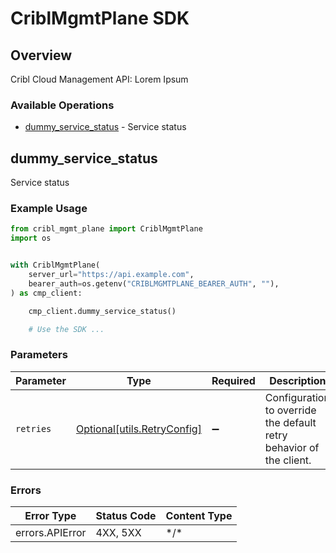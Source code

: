 # CriblMgmtPlane SDK

## Overview

Cribl Cloud Management API: Lorem Ipsum

### Available Operations

* [dummy_service_status](#dummy_service_status) - Service status

## dummy_service_status

Service status

### Example Usage

<!-- UsageSnippet language="python" operationID="dummyServiceStatus" method="get" path="/status" -->
```python
from cribl_mgmt_plane import CriblMgmtPlane
import os


with CriblMgmtPlane(
    server_url="https://api.example.com",
    bearer_auth=os.getenv("CRIBLMGMTPLANE_BEARER_AUTH", ""),
) as cmp_client:

    cmp_client.dummy_service_status()

    # Use the SDK ...

```

### Parameters

| Parameter                                                           | Type                                                                | Required                                                            | Description                                                         |
| ------------------------------------------------------------------- | ------------------------------------------------------------------- | ------------------------------------------------------------------- | ------------------------------------------------------------------- |
| `retries`                                                           | [Optional[utils.RetryConfig]](../../models/utils/retryconfig.md)    | :heavy_minus_sign:                                                  | Configuration to override the default retry behavior of the client. |

### Errors

| Error Type      | Status Code     | Content Type    |
| --------------- | --------------- | --------------- |
| errors.APIError | 4XX, 5XX        | \*/\*           |